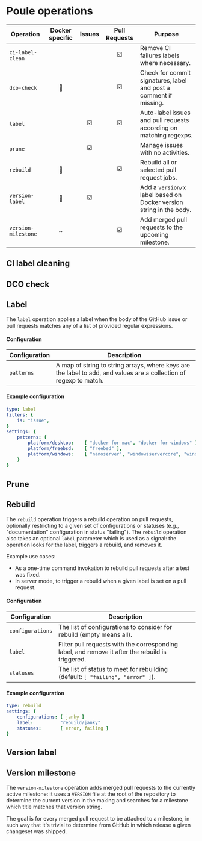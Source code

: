 Poule operations
================

| Operation           | Docker specific | Issues                  | Pull Requests           | Purpose                                                             |
|---------------------|:---------------:|:-----------------------:|:-----------------------:|---------------------------------------------------------------------|
| `ci-label-clean`    |                 |                         | :ballot_box_with_check: | Remove CI failures labels where necessary.                          |
| `dco-check`         | :whale:         |                         | :ballot_box_with_check: | Check for commit signatures, label and post a comment if missing.   |
| `label`             |                 | :ballot_box_with_check: | :ballot_box_with_check: | Auto-label issues and pull requests according on matching regexps.  |
| `prune  `           |                 | :ballot_box_with_check: |                         | Manage issues with no activities.                                   |
| `rebuild`           | :whale:         |                         | :ballot_box_with_check: | Rebuild all or selected pull request jobs.                          |
| `version-label`     | :whale:         | :ballot_box_with_check: |                         | Add a `version/x` label based on Docker version string in the body. |
| `version-milestone` | ~               |                         | :ballot_box_with_check: | Add merged pull requests to the upcoming milestone.                 |

## CI label cleaning

## DCO check

## Label

The `label` operation applies a label when the body of the GitHub issue or pull requests matches any
of a list of provided regular expressions.

#### Configuration

| Configuration     | Description                                                                                                        |
|-------------------|--------------------------------------------------------------------------------------------------------------------|
| `patterns`        | A map of string to string arrays, where keys are the label to add, and values are a collection of regexp to match. |

#### Example configuration

```yaml
type: label
filters: {
    is: "issue",
}
settings: {
    patterns: {
        platform/desktop:    [ "docker for mac", "docker for windows" ],
        platform/freebsd:    [ "freebsd" ],
        platform/windows:    [ "nanoserver", "windowsservercore", "windows server" ],
    }
}
```

## Prune

## Rebuild

The `rebuild` operation triggers a rebuild operation on pull requests, optionally restricting to a
given set of configurations or statuses (e.g., "documentation" configuration in status "failing").
The `rebuild` operation also takes an optional `label` parameter which is used as a signal: the
operation looks for the label, triggers a rebuild, and removes it.

Example use cases:
- As a one-time command invokation to rebuild pull requests after a test was fixed.
- In server mode, to trigger a rebuild when a given label is set on a pull request.

#### Configuration

| Configuration     | Description                                                                                                        |
|-------------------|--------------------------------------------------------------------------------------------------------------------|
| `configurations`  | The list of configurations to consider for rebuild (empty means all).                                              |
| `label`           | Filter pull requests with the corresponding label, and remove it after the rebuild is triggered.                   |
| `statuses`        | The list of status to meet for rebuilding (default: `[ "failing", "error" ]`).                                     |

#### Example configuration

```yaml
type: rebuild
settings: {
    configurations: [ janky ]
    label:          "rebuild/janky"
    statuses:       [ error, failing ]
}
```

## Version label

## Version milestone

The `version-milestone` operation adds merged pull requests to the currently active milestone: it uses
a `VERSION` file at the root of the repository to determine the current version in the making and
searches for a milestone which title matches that version string.

The goal is for every merged pull request to be attached to a milestone, in such way that it's
trivial to determine from GitHub in which release a given changeset was shipped.

